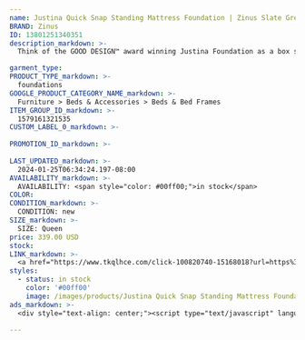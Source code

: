 ```yaml
---
name: Justina Quick Snap Standing Mattress Foundation | Zinus Slate Grey / 11" / Queen
BRAND: Zinus
ID: 13801251340351
description_markdown: >-
  Think of the GOOD DESIGN™ award winning Justina Foundation as a box spring and base frame, rolled into one. It snaps together in minutes and is built sturdy with a steel frame and wooden legs. With a fabric cover that gives it an upholstered look, it’s the fanciest box spring you’ll ever lay eyes on. The fanciest, and the most functional.

garment_type:
PRODUCT_TYPE_markdown: >-
  foundations
GOOGLE_PRODUCT_CATEGORY_NAME_markdown: >-
  Furniture > Beds & Accessories > Beds & Bed Frames
ITEM_GROUP_ID_markdown: >-
  1579161321535
CUSTOM_LABEL_0_markdown: >-
  
PROMOTION_ID_markdown: >-
  
LAST_UPDATED_markdown: >-
  2024-01-25T06:34:24.197-08:00
AVAILABILITY_markdown: >-
  AVAILABILITY: <span style="color: #00ff00;">in stock</span>
COLOR:
CONDITION_markdown: >-
  CONDITION: new
SIZE_markdown: >-
  SIZE: Queen
price: 339.00 USD
stock: 
LINK_markdown: >-
  <a href="https://www.tkqlhce.com/click-100820740-15168018?url=https%3A%2F%2Fwww.zinus.com%2Fproducts%2Fjustina-quick-snap-standing-mattress-foundation-11-inch%3Fvariant%3D13801251340351" target="_blank" style="display: inline-block; padding: 10px 20px; font-size: 16px; text-align: center; text-decoration: none; cursor: pointer; border: 1px solid #3498db; color: #3498db; background-color: #fff; border-radius: 5px; transition: background-color 0.3s;">Go to Product</a>
styles:
  - status: in stock
    color: '#00ff00'
    image: /images/products/Justina Quick Snap Standing Mattress Foundation _ Zinus Slate Grey _ 11_ _ Queen/1579161321535_15_Justina_Metal_Mattress_Foundation_11__Grey.jpg
ads_markdown: >-
  <div style="text-align: center;"><script type="text/javascript" language="javascript" src="https://www.kqzyfj.com/placeholder-53972243?target=_top&mouseover=N"></script></div>

---
```

